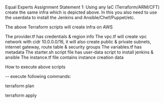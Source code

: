 Equal Experts Assignment
Statement 1: Using any IaC (Terraform/ARM/CFT) create the same infra which is depicted above. In this you also need to use the userdata to install the Jenkins and Ansible/Chef/Puppet/etc.

The above Terraform scripts will create infra on AWS

The provider.tf has credentials & region info
The vpc.tf will create vpc network with cidr 10.0.0.0/16, it will also create public & private subnets, internet gateway, route table & security groups
The variables.tf has metadata
The starter.sh script file has user-data script to install jenkins & ansible
The instance.tf file contains instance creation data


How to execute above scripts


-- execute following commands:

terraform plan

terraform apply
